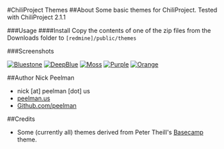 #ChiliProject Themes
##About
Some basic themes for ChiliProject.  Tested with ChiliProject 2.1.1

###Usage
####Install
Copy the contents of one of the zip files from the Downloads folder to `[redmine]/public/themes`

###Screenshots

[bluestone-screenshot]: (http://peelman.us/files/chiliproject/themes/bluestone-screenshot.jpg)
[deepblue-screenshot]: (http://peelman.us/files/chiliproject/themes/deepblue-screenshot.jpg)
[moss-screenshot]: (http://peelman.us/files/chiliproject/themes/moss-screenshot.jpg)
[purple-screenshot]: (http://peelman.us/files/chiliproject/themes/purple-screenshot.jpg)
[orange-screenshot]: (http://peelman.us/files/chiliproject/themes/orange-screenshot.jpg)

[bluestone-screenshot-thumb]: (http://peelman.us/files/chiliproject/themes/bluestone-screenshot_lgthumb.jpg)
[deepblue-screenshot-thumb]: (http://peelman.us/files/chiliproject/themes/deepblue-screenshot_lgthumb.jpg)
[moss-screenshot-thumb]: (http://peelman.us/files/chiliproject/themes/moss-screenshot_lgthumb.jpg)
[purple-screenshot-thumb]: (http://peelman.us/files/chiliproject/themes/purple-screenshot_lgthumb.jpg)
[orange-screenshot-thumb]: (http://peelman.us/files/chiliproject/themes/orange-screenshot_lgthumb.jpg)

[![Bluestone][bluestone-screenshot-thumb]][bluestone-screenshot]
[![DeepBlue][deepblue-screenshot-thumb]][deepblue-screenshot]
[![Moss][moss-screenshot-thumb]][moss-screenshot]
[![Purple][purple-screenshot-thumb]][purple-screenshot]
[![Orange][orange-screenshot-thumb]][orange-screenshot]

##Author
Nick Peelman

- nick \[at\] peelman \[dot\] us
- [peelman.us](http://peelman.us)
- [Github.com/peelman](http://github.com/peelman)

##Credits
+ Some (currently all) themes derived from Peter Theill's [Basecamp](https://github.com/theill/redmine-basecamp-theme) theme.